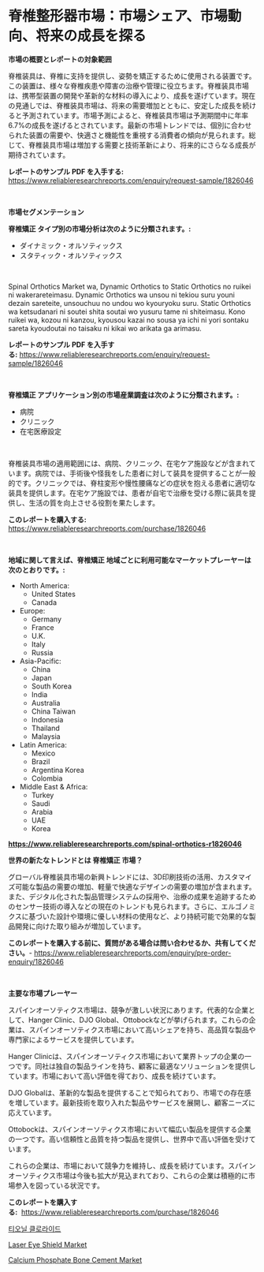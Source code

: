 <p><h1>脊椎整形器市場：市場シェア、市場動向、将来の成長を探る</h1></p><p><strong>市場の概要とレポートの対象範囲</strong></p>
<p><p>脊椎装具は、脊椎に支持を提供し、姿勢を矯正するために使用される装置です。この装置は、様々な脊椎疾患や障害の治療や管理に役立ちます。脊椎装具市場は、携帯型装置の開発や革新的な材料の導入により、成長を遂げています。現在の見通しでは、脊椎装具市場は、将来の需要増加とともに、安定した成長を続けると予測されています。市場予測によると、脊椎装具市場は予測期間中に年率6.7%の成長を遂げるとされています。最新の市場トレンドでは、個別に合わせられた装置の需要や、快適さと機能性を重視する消費者の傾向が見られます。総じて、脊椎装具市場は増加する需要と技術革新により、将来的にさらなる成長が期待されています。</p></p>
<p><strong>レポートのサンプル PDF を入手する:</strong> <a href="https://www.reliableresearchreports.com/enquiry/request-sample/1826046">https://www.reliableresearchreports.com/enquiry/request-sample/1826046</a></p>
<p>&nbsp;</p>
<p><strong>市場セグメンテーション</strong></p>
<p><strong>脊椎矯正 タイプ別の市場分析は次のように分類されます。:</strong></p>
<p><ul><li>ダイナミック・オルソティックス</li><li>スタティック・オルソティックス</li></ul></p>
<p>&nbsp;</p>
<p><p>Spinal Orthotics Market wa, Dynamic Orthotics to Static Orthotics no ruikei ni wakerareteimasu. Dynamic Orthotics wa unsou ni tekiou suru youni dezain sareteite, unsouchuu no undou wo kyouryoku suru. Static Orthotics wa ketsudanari ni soutei shita soutai wo yusuru tame ni shiteimasu. Kono ruikei wa, kozou ni kanzou, kyousou kazai no sousa ya ichi ni yori sontaku sareta kyoudoutai no taisaku ni kikai wo arikata ga arimasu.</p></p>
<p><strong>レポートのサンプル PDF を入手する:</strong>&nbsp;<a href="https://www.reliableresearchreports.com/enquiry/request-sample/1826046">https://www.reliableresearchreports.com/enquiry/request-sample/1826046</a></p>
<p>&nbsp;</p>
<p><strong> 脊椎矯正 アプリケーション別の市場産業調査は次のように分類されます。:</strong></p>
<p><ul><li>病院</li><li>クリニック</li><li>在宅医療設定</li></ul></p>
<p>&nbsp;</p>
<p><p>脊椎装具市場の適用範囲には、病院、クリニック、在宅ケア施設などが含まれています。病院では、手術後や怪我をした患者に対して装具を提供することが一般的です。クリニックでは、脊柱変形や慢性腰痛などの症状を抱える患者に適切な装具を提供します。在宅ケア施設では、患者が自宅で治療を受ける際に装具を提供し、生活の質を向上させる役割を果たします。</p></p>
<p><strong>このレポートを購入する:</strong>&nbsp; <a href="https://www.reliableresearchreports.com/purchase/1826046">https://www.reliableresearchreports.com/purchase/1826046</a></p>
<p>&nbsp;</p>
<p><strong>地域に関して言えば、脊椎矯正 地域ごとに利用可能なマーケットプレーヤーは次のとおりです。:</strong></p>
<p><ul>
    <li>
        North America:
        <ul>
            <li>United States</li>
            <li>Canada</li>
        </ul>
    </li>
    <li>
        Europe:
        <ul>
            <li>Germany</li>
            <li>France</li>
            <li>U.K.</li>
            <li>Italy</li>
            <li>Russia</li>
        </ul>
    </li>
    <li>
        Asia-Pacific:
        <ul>
            <li>China</li>
            <li>Japan</li>
            <li>South Korea</li>
            <li>India</li>
            <li>Australia</li>
            <li>China Taiwan</li>
            <li>Indonesia</li>
            <li>Thailand</li>
            <li>Malaysia</li>
        </ul>
    </li>
    <li>
        Latin America:
        <ul>
            <li>Mexico</li>
            <li>Brazil</li>
            <li>Argentina Korea</li>
            <li>Colombia</li>
        </ul>
    </li>
    <li>
        Middle East & Africa:
        <ul>
            <li>Turkey</li>
            <li>Saudi</li>
            <li>Arabia</li>
            <li>UAE</li>
            <li>Korea</li>
        </ul>
    </li>
    </ul></p>
<p><strong><a href="https://www.reliableresearchreports.com/spinal-orthotics-r1826046">https://www.reliableresearchreports.com/spinal-orthotics-r1826046</a></strong>&nbsp;</p>
<p><strong>世界の新たなトレンドとは 脊椎矯正 市場？</strong></p>
<p><p>グローバル脊椎装具市場の新興トレンドには、3D印刷技術の活用、カスタマイズ可能な製品の需要の増加、軽量で快適なデザインの需要の増加が含まれます。また、デジタル化された製品管理システムの採用や、治療の成果を追跡するためのセンサー技術の導入などの現在のトレンドも見られます。さらに、エルゴノミクスに基づいた設計や環境に優しい材料の使用など、より持続可能で効果的な製品開発に向けた取り組みが増加しています。</p></p>
<p><strong>このレポートを購入する前に、質問がある場合は問い合わせるか、共有してください。</strong>- <a href="https://www.reliableresearchreports.com/enquiry/pre-order-enquiry/1826046">https://www.reliableresearchreports.com/enquiry/pre-order-enquiry/1826046</a></p>
<p>&nbsp;</p>
<p><strong>主要な市場プレーヤー</strong></p>
<p><p>スパインオーソティクス市場は、競争が激しい状況にあります。代表的な企業として、Hanger Clinic、DJO Global、Ottobockなどが挙げられます。これらの企業は、スパインオーソティクス市場において高いシェアを持ち、高品質な製品や専門家によるサービスを提供しています。</p><p>Hanger Clinicは、スパインオーソティクス市場において業界トップの企業の一つです。同社は独自の製品ラインを持ち、顧客に最適なソリューションを提供しています。市場において高い評価を得ており、成長を続けています。</p><p>DJO Globalは、革新的な製品を提供することで知られており、市場での存在感を増しています。最新技術を取り入れた製品やサービスを展開し、顧客ニーズに応えています。</p><p>Ottobockは、スパインオーソティクス市場において幅広い製品を提供する企業の一つです。高い信頼性と品質を持つ製品を提供し、世界中で高い評価を受けています。</p><p>これらの企業は、市場において競争力を維持し、成長を続けています。スパインオーソティクス市場は今後も拡大が見込まれており、これらの企業は積極的に市場参入を図っている状況です。</p></p>
<p><strong>このレポートを購入する:</strong>&nbsp;&nbsp;<a href="https://www.reliableresearchreports.com/purchase/1826046">https://www.reliableresearchreports.com/purchase/1826046</a></p>
<p><p><a href="https://medium.com/@desmondmraz12023/%ED%8B%B0%EC%98%A4%EB%8B%90-%EC%97%BC%ED%99%94%EB%AC%BC-%EC%8B%9C%EC%9E%A5-2031%EB%85%84%EA%B9%8C%EC%A7%80%EC%9D%98-%ED%8A%B8%EB%A0%8C%EB%93%9C-%EC%98%88%EC%B8%A1-%EB%B0%8F-%EA%B2%BD%EC%9F%81-%EB%B6%84%EC%84%9D-fb4113cffeed">티오닐 클로라이드</a></p><p><a href="https://cedar-agate-3da.notion.site/Laser-Eye-Shield-Market-Furnishes-Information-on-Market-Share-Market-Trends-and-Market-Growth-6187852c438247af8aa00911421807c7">Laser Eye Shield Market</a></p><p><a href="https://circular-yam-9b9.notion.site/Calcium-Phosphate-Bone-Cement-Market-Furnishes-Information-on-Market-Share-Market-Trends-and-Marke-df1369a5726243ffab28c25544dc45b8">Calcium Phosphate Bone Cement Market</a></p></p>